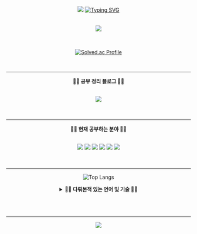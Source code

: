 <header>
  <div align="center">
    <img
      src="https://capsule-render.vercel.app/api?type=waving&color=0:E34C26,10:DA5B0B,30:C6538C,75:3572A5,100:A371F7&height=120&animation=fadeIn&text=&section=header&fontAlign=70">
    <a href="https://git.io/typing-svg"><img
      alt="Typing SVG"
      src="https://readme-typing-svg.demolab.com?font=Satisfy&size=40&pause=1000&color=F7F7F7&background=FFFFFF00&center=true&vCenter=true&random=true&width=435&lines=Scanf-s"/></a><br><br><br>
    <img
      src="https://capsule-render.vercel.app/api?type=waving&color=0:E34C26,10:DA5B0B,30:C6538C,75:3572A5,100:A371F7&height=120&animation=fadeIn&text=&section=footer&fontAlign=70">
    <br><br><br>
    <span>
      <p><a href="https://solved.ac/calzone0404"><img src="http://mazassumnida.wtf/api/generate_badge?boj=calzone0404" alt="Solved.ac Profile"></a></p>
    </span>
    <br><hr>
    <span>
      <p><strong>📘📘  공부 정리 블로그  📘📘</strong></p><br>
      <a href="https://velog.io/@calzone0404/posts">
        <img src="https://img.shields.io/badge/Velog-20c997?style=plastic&logo=Velog&logoColor=white"/>
      </a>
    </span>
    <br><br><br><hr>
    <span>
      <p><strong>📝📝 현재 공부하는 분야 📝📝</strong></p><br>
      <span>
        <img src="https://img.shields.io/badge/HTML5-e34f26?style=plastic&logo=html5&logoColor=white"/>
      </span>
      <span>
        <img src="https://img.shields.io/badge/CSS3-1772b6?style=plastic&logo=css3&logoColor=white"/>
      </span>
      <span>
        <img src="https://img.shields.io/badge/Javascript-F7DF1E?style=plastic&logo=javascript&logoColor=white"/>
      </span>
      <span>
        <img src="https://img.shields.io/badge/Flask-000000?style=plastic&logo=flask&logoColor=white"/>
      </span>
      <span>
        <img src="https://img.shields.io/badge/AWS-232f3e?style=plastic&logo=amazonaws&logoColor=white"/>
      </span>
      <span>
        <img src="https://img.shields.io/badge/Django-092E20?style=plastic&logo=django&logoColor=white"/>
      </span>
    </span>
    <br><br><br><hr>
    <span>
      <p>
        <img src="https://github-readme-stats.vercel.app/api/top-langs/?username=Scanf-s&amp;layout=compact&amp;theme=tokyonight" alt="Top Langs">
      </p>      
      <details>
        <summary><strong>🍜🍜  다뤄본적 있는 언어 및 기술  🍜🍜</strong></summary><br>
        <p>Language</p>
        <span>
          <img src="https://img.shields.io/badge/C-blueviolet?style=plastic&logo=C&logoColor=white"/>
        </span>
        <span>
          <img src="https://img.shields.io/badge/C++-00599C?style=plastic&logo=C%2B%2B&logoColor=white"/>
        </span>
        <span>
          <img src="https://img.shields.io/badge/Python-informational?style=plastic&logo=Python&logoColor=white"/>
        </span>
        <span>
          <img src="https://img.shields.io/badge/Java-white?style=plastic&logo=Java&logoColor=black"/>
        </span>
        <br><br>
        <p>Mobile</p>
        <span>
          <img src="https://img.shields.io/badge/Android-34A853?style=plastic&logo=Android&logoColor=white"/>
        </span>
        <span>
          <img src="https://img.shields.io/badge/iOS-000000?style=plastic&logo=iOS&logoColor=white"/>
        </span>
        <br><br>
        <p>OS&Network</p>
        <span>
          <img src="https://img.shields.io/badge/Linux-FCC624?style=plastic&logo=Linux&logoColor=white"/>
        </span>
        <span>
          <img src="https://img.shields.io/badge/Wireshark-1679A7?style=plastic&logo=Wireshark&logoColor=white"/>
        </span>
        <span>
          <img src="https://img.shields.io/badge/Vmware-607078?style=plastic&logo=Vmware&logoColor=white"/>
        </span>
        <span>
          <img src="https://img.shields.io/badge/PacketTracer-000000?style=plastic&logo=PacketTracer&logoColor=white"/>
        </span>
      </details>
    </span>
    <br><br><br><hr>
    <a href="https://hits.seeyoufarm.com"><img src="https://hits.seeyoufarm.com/api/count/incr/badge.svg?url=https%3A%2F%2Fgithub.com%2FScanf-s%2Fhit-counter&count_bg=%2379C83D&title_bg=%23555555&icon=github.svg&icon_color=%23E7E7E7&title=hits&edge_flat=true"/></a>
  </div>

